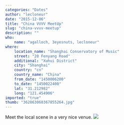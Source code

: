 ```yaml
---
categories: "Dates"
author: "lecloneur"
date: "2015-12-06"
title: "China VVVV MeetUp"
slug: "china-vvvv-meetup"
description: ""
who: 
    name: "agalloch, 3eyesnuts, lecloneur"
where: 
    location_name: "Shanghai Conservatory of Music"
    street: "20 Fenyang Road"
    additional: "Xuhui District"
    city: "Shanghai"
    country: "cn"
    country_name: "China"
    from_date: "1450006200"
    to_date: "1450022400"
    lat: "31.212982"
    long: "121.454906"
imported: "true"
thumb: "362863060367855264.jpg"
---
```



Meet the local scene in a very nice venue. 
![](362863060367855264.jpg) 

